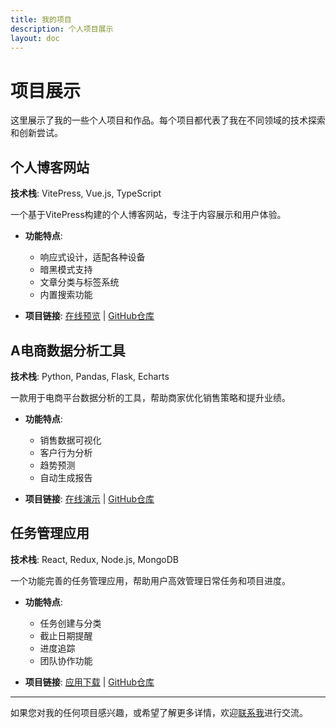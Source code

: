 ```yaml
---
title: 我的项目
description: 个人项目展示
layout: doc
---
```


# 项目展示

这里展示了我的一些个人项目和作品。每个项目都代表了我在不同领域的技术探索和创新尝试。

## 个人博客网站

**技术栈**: VitePress, Vue.js, TypeScript

一个基于VitePress构建的个人博客网站，专注于内容展示和用户体验。

- **功能特点**:
  - 响应式设计，适配各种设备
  - 暗黑模式支持
  - 文章分类与标签系统
  - 内置搜索功能

- **项目链接**: [在线预览](#) | [GitHub仓库](#)

## A电商数据分析工具

**技术栈**: Python, Pandas, Flask, Echarts

一款用于电商平台数据分析的工具，帮助商家优化销售策略和提升业绩。

- **功能特点**:
  - 销售数据可视化
  - 客户行为分析
  - 趋势预测
  - 自动生成报告

- **项目链接**: [在线演示](#) | [GitHub仓库](#)

## 任务管理应用

**技术栈**: React, Redux, Node.js, MongoDB

一个功能完善的任务管理应用，帮助用户高效管理日常任务和项目进度。

- **功能特点**:
  - 任务创建与分类
  - 截止日期提醒
  - 进度追踪
  - 团队协作功能

- **项目链接**: [应用下载](#) | [GitHub仓库](#)

---

如果您对我的任何项目感兴趣，或希望了解更多详情，欢迎[联系我](/page/about)进行交流。 